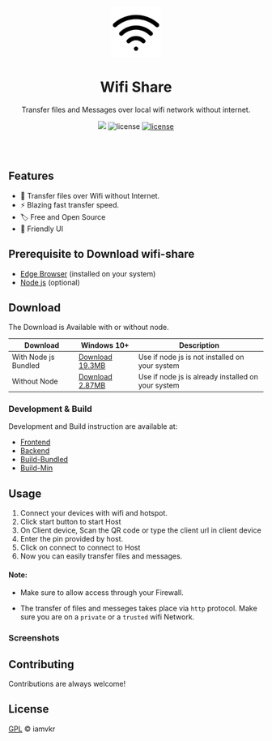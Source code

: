 <p align="center">
  <img src="BuildSrc/imgAssets/wifi.png" width="100px" height="100px">
</p>

<div align="center">
  <h1>Wifi Share</h1>
</div>
<p align="center">Transfer files and Messages over local wifi network without internet.</p>

<p align="center">
<img src="https://img.shields.io/badge/version-v1.0.0-blue">
<img src="https://img.shields.io/badge/node-v.20+-brightgreen" alt="license" />
<a href="https://opensource.org/licenses/"><img src="https://img.shields.io/badge/License-GPL%20v3-green.svg" alt="license" /></a>

</p>

<br />
<br />

## Features

- 🚀 Transfer files over Wifi without Internet.
- ⚡️ Blazing fast transfer speed.
- 🏷️ Free and Open Source
- 🌱 Friendly UI

## Prerequisite to Download wifi-share

- [Edge Browser](https://www.microsoft.com/en-us/edge/?ch=1&form=MA13FJ) (installed on your system)
- [Node js](https://nodejs.org/en) (optional)

## Download

The Download is Available with or without node.

| Download                | Windows 10+                                  | Description             |
|-------------------------|----------------------------------------------|-------------------------|
| With Node js Bundled    | [Download 19.3MB](https://github.com/iamvkr/wifi-share/raw/refs/heads/main/BuildSrc/wifi-share%20setup.exe) | Use if node js is not installed on your system     |
| Without Node            | [Download 2.87MB](https://github.com/iamvkr/wifi-share/raw/refs/heads/main/BuildMin/wifi-share%20setup.exe) | Use if node js is already installed on your system |

### Development & Build

Development and Build instruction are available at:
- [Frontend](/Frontend/README.md)
- [Backend](/Backend/README.md)
- [Build-Bundled](/BuildSrc/README.md)
- [Build-Min](/BuildMin/README.md)

## Usage

1. Connect your devices with wifi and hotspot.
2. Click start button to start Host
3. On Client device, Scan the QR code or type the client url in client device
4. Enter the pin provided by host.
5. Click on connect to connect to Host
6. Now you can easily transfer files and messages.

#### Note:

- Make sure to allow access through your Firewall.

- The transfer of files and messeges takes place via `http` protocol. Make sure you are on a `private` or a `trusted` wifi Network.

### Screenshots

## Contributing

Contributions are always welcome!

## License

[GPL](./LICENSE) © iamvkr